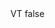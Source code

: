 <?xml version="1.0" encoding="UTF-8"?>
<CustomMetadata xmlns="http://soap.sforce.com/2006/04/metadata">
    <label>VT</label>
    <protected>false</protected>
</CustomMetadata>
